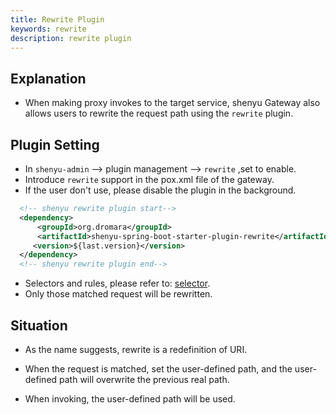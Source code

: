 ```yaml
---
title: Rewrite Plugin
keywords: rewrite
description: rewrite plugin
---
```


## Explanation

* When making proxy invokes to the target service, shenyu Gateway also allows users to rewrite the request path using the `rewrite` plugin.

## Plugin Setting

* In `shenyu-admin` --> plugin management --> `rewrite` ,set to enable.
* Introduce `rewrite` support in the pox.xml file of the gateway.
* If the user don't use, please disable the plugin in the background.

```xml
  <!-- shenyu rewrite plugin start-->
  <dependency>
      <groupId>org.dromara</groupId>
      <artifactId>shenyu-spring-boot-starter-plugin-rewrite</artifactId>
     <version>${last.version}</version>
  </dependency>
  <!-- shenyu rewrite plugin end-->
``` 

* Selectors and rules, please refer to: [selector](../selector-and-rule).
* Only those matched request will be rewritten.

## Situation

* As the name suggests, rewrite is a redefinition of URI. 

* When the request is matched, set the user-defined path, and the user-defined path will overwrite the previous real path.

* When invoking, the user-defined path will be used.
